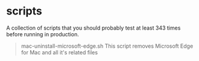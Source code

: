# scripts
A collection of scripts that you should probably test at least 343 times before running in production.

> mac-uninstall-microsoft-edge.sh
This script removes Microsoft Edge for Mac and all it's related files